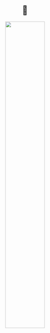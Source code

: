 <div align="center">
  <h1>🚀</h1>
</div>
<div align="center">
  <a target="_blank" href="https://namgon-lee.github.io/" style="cursor:pointer"><img target="_blank" src="https://img.shields.io/badge/GitBlog-181717?style=flat&logo=GitHub&logoColor=ffffff" style="width:50%;"/></a>
</div>

